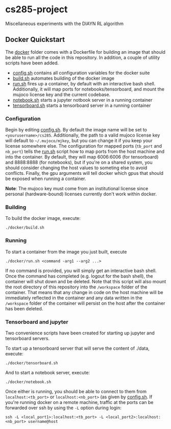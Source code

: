 # cs285-project
Miscellaneous experiments with the DIAYN RL algorithm

## Docker Quickstart 

The [docker](docker) folder comes with a Dockerfile for building an image that should be able to run all the code in this repository. In addition, a couple of utility scripts have been added.

- [config.sh](docker/config.sh) contains all configuration variables for the docker suite 
- [build.sh](docker/build.sh) automates building of the docker image 
- [run.sh](docker/run.sh) fires up a container, by default with an interactive bash shell. Additionally, it will map ports for notebooks/tensorboard, and mount the mujoco license key and the current codebase.
- [notebook.sh](docker/notebook.sh) starts a jupyter notbook server in a running container 
- [tensorboard.sh](docker/tensorboard.sh) starts a tensorboard server in a running container 

### Configuration 

Begin by editing [config.sh](docker/config.sh). By default the image name will be set to `<yourusername>/cs285`. Additionally, the path to a valid mujoco license key will default to `~/.mujoco/mjkey`, but you can change it if you keep your license somewhere else. The configuration for mapped ports (`tb_port` and `nb_port`) tells the [run.sh](docker/run.sh) script how to map ports from the host machine and into the container. By default, they will map 6006:6006 (for tensorboard) and 8888:8888 (for notebooks), but if you're on a shared system, you should consider changing the host values to someting else to avoid conflicts. Finally, the gpu arguments will tell docker which gpus that should be exposed when running a container.

**Note**: The mujoco key must come from an institutional license since personal (hardware-bound) licenses currently don't work within docker. 

### Building 

To build the docker image, execute:

```
./docker/build.sh
```


### Running

To start a container from the image you just built, execute

```
./docker/run.sh <command -arg1 --arg2 ...>
```

If no command is provided, you will simply get an interactive bash shell. Once the command has completed (e.g. logout for the bash shell), the container will shut down and be deleted. Note that this script will also mount the root directory of this repository into the `/workspace` folder of the container. That means that any change in code on the host machine will be immediately reflected in the container and any data written in the `/workspace` folder of the container will persist on the host after the container has been deleted.


### Tensorboard and jupyter 

Two convenience scripts have been created for starting up jupyter and tensorboard servers.

To start up a tensorboard server that will serve the content of ./data, execute:

```
./docker/tensorboard.sh
```

And to start a notebook server, execute:

```
./docker/notebook.sh
```

Once either is running, you should be able to connect to them from `localhost:<tb_port>` or `localhost:<nb_port>` (as given by [config.sh](docker/config.sh). If you're running docker on a remote machine, traffic at the ports can be forwarded over ssh by using the `-L` option during login:

```
ssh -L <local_port1>:localhost:<tb_port> -L <local_port2>:localhost:<nb_port> username@host
```


